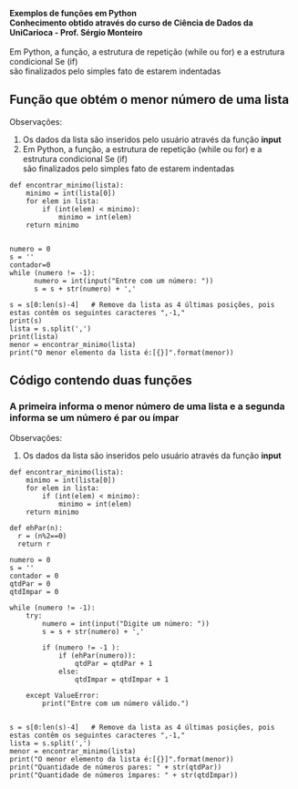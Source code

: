 <b>Exemplos de funções em Python<br>
Conhecimento obtido através do curso de Ciência de Dados da UniCarioca - Prof. Sérgio Monteiro</b>
<br><br>
Em Python, a função, a estrutura de repetição (while ou for) e a estrutura condicional Se (if) <br>
são finalizados pelo simples fato de estarem indentadas

## Função que obtém o menor número de uma lista

Observações:
1. Os dados da lista são inseridos pelo usuário através da função <b>input</b>
2. Em Python, a função, a estrutura de repetição (while ou for) e a estrutura condicional Se (if) <br>
   são finalizados pelo simples fato de estarem indentadas

```
def encontrar_minimo(lista):
    minimo = int(lista[0])
    for elem in lista:
        if (int(elem) < minimo):
            minimo = int(elem)
    return minimo


numero = 0
s = ''
contador=0
while (numero != -1):
      numero = int(input("Entre com um número: "))
      s = s + str(numero) + ','

s = s[0:len(s)-4]   # Remove da lista as 4 últimas posições, pois estas contêm os seguintes caracteres ",-1,"
print(s)
lista = s.split(',')
print(lista)
menor = encontrar_minimo(lista)
print("O menor elemento da lista é:[{}]".format(menor))
```

## Código contendo duas funções
### A primeira informa o menor número de uma lista e a segunda informa se um número é par ou ímpar

Observações:
1. Os dados da lista são inseridos pelo usuário através da função <b>input</b>

```
def encontrar_minimo(lista):
    minimo = int(lista[0])
    for elem in lista:
        if (int(elem) < minimo):
            minimo = int(elem)
    return minimo

def ehPar(n):
  r = (n%2==0)
  return r

numero = 0
s = ''
contador = 0
qtdPar = 0
qtdImpar = 0

while (numero != -1):
    try:
        numero = int(input("Digite um número: "))
        s = s + str(numero) + ','

        if (numero != -1 ):
            if (ehPar(numero)):
                qtdPar = qtdPar + 1
            else:
                qtdImpar = qtdImpar + 1

    except ValueError:
        print("Entre com um número válido.")


s = s[0:len(s)-4]   # Remove da lista as 4 últimas posições, pois estas contêm os seguintes caracteres ",-1,"
lista = s.split(',')
menor = encontrar_minimo(lista)
print("O menor elemento da lista é:[{}]".format(menor))
print("Quantidade de números pares: " + str(qtdPar))
print("Quantidade de números ímpares: " + str(qtdImpar))
```
